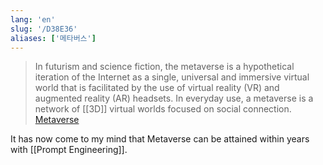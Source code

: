 ```yaml
---
lang: 'en'
slug: '/D38E36'
aliases: ['메타버스']
---
```


> In futurism and science fiction, the metaverse is a hypothetical iteration of the Internet as a single, universal and immersive virtual world that is facilitated by the use of virtual reality (VR) and augmented reality (AR) headsets. In everyday use, a metaverse is a network of [[3D]] virtual worlds focused on social connection. [Metaverse](https://en.wikipedia.org/wiki/Metaverse)

It has now come to my mind that Metaverse can be attained within years with [[Prompt Engineering]].
